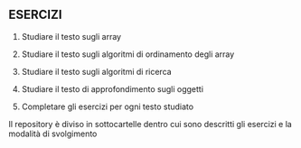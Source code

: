 ## ESERCIZI

1. Studiare il testo sugli array
2. Studiare il testo sugli algoritmi di ordinamento degli array
3. Studiare il testo sugli algoritmi di ricerca
4. Studiare il testo di approfondimento sugli oggetti

6. Completare gli esercizi per ogni testo studiato

Il repository è diviso in sottocartelle dentro cui sono descritti gli esercizi e la modalità di svolgimento
